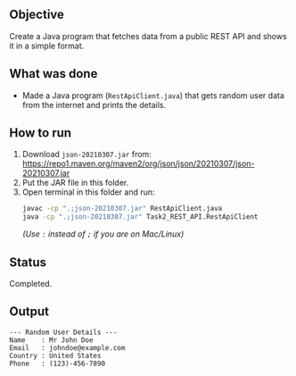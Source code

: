 ## Objective
Create a Java program that fetches data from a public REST API and shows it in a simple format.

## What was done
- Made a Java program (`RestApiClient.java`) that gets random user data from the internet and prints the details.

## How to run
1. Download `json-20210307.jar` from: https://repo1.maven.org/maven2/org/json/json/20210307/json-20210307.jar
2. Put the JAR file in this folder.
3. Open terminal in this folder and run:
   ```sh
   javac -cp ".;json-20210307.jar" RestApiClient.java
   java -cp ".;json-20210307.jar" Task2_REST_API.RestApiClient
   ```
   *(Use `:` instead of `;` if you are on Mac/Linux)*

## Status
Completed.

## Output
```
--- Random User Details ---
Name    : Mr John Doe
Email   : johndoe@example.com
Country : United States
Phone   : (123)-456-7890
```
